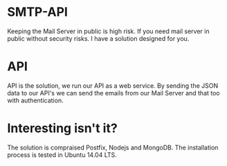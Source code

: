 # SMTP-API

Keeping the Mail Server in public is high risk. If you need mail server in public without security risks.
I have a solution designed for you.

# API

API is the solution, we run our API as a web service. By sending the JSON data to our API's we can send the emails from our Mail Server and that too with authentication.

# Interesting isn't it?

The solution is compraised Postfix, Nodejs and MongoDB. The installation process is tested in Ubuntu 14.04 LTS.